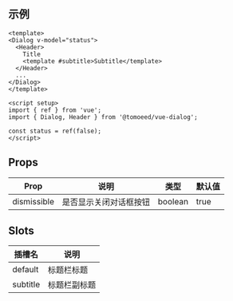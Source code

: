 ## 示例

```vue
<template>
<Dialog v-model="status">
  <Header>
    Title
    <template #subtitle>Subtitle</template>
  </Header>
  ...
</Dialog>
</template>

<script setup>
import { ref } from 'vue';
import { Dialog, Header } from '@tomoeed/vue-dialog';

const status = ref(false);
</script>
```

## Props

| Prop        | 说明          | 类型      | 默认值  |
|-------------|-------------|---------|------|
| dismissible | 是否显示关闭对话框按钮 | boolean | true |

## Slots

| 插槽名      | 说明     |
|----------|--------|
| default  | 标题栏标题  |
| subtitle | 标题栏副标题 |
